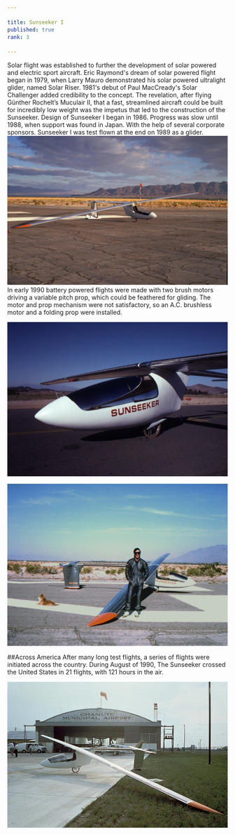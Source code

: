 ```yaml
---

title: Sunseeker I
published: true
rank: 3

---
```


Solar flight was established to further the development of solar powered and electric sport aircraft. Eric Raymond's dream of solar powered flight began in 1979, when Larry Mauro demonstrated his solar powered ultralight glider, named Solar Riser. 1981's debut of Paul MacCready's Solar Challenger added credibility to the concept. The revelation, after flying Günther Rochelt’s Muculair II, that a fast, streamlined aircraft could be built for incredibly low weight was the impetus that led to the construction of the Sunseeker. Design of Sunseeker I began in 1986. Progress was slow until 1988, when support was found in Japan. With the help of several corporate sponsors. Sunseeker I was test flown at the end on 1989 as a glider. 
![Sunseeker I before solar cell integration](sunseekerpresolar.jpg)
In early 1990 battery powered flights were made with two brush motors driving a variable pitch prop, which could be feathered for gliding. The motor and prop mechanism were not satisfactory, so an A.C. brushless motor and a folding prop were installed. 

![Sunseeker I](cockpit.jpg)

![Eric Raymond with Sunseeker I](boyandhisdog.jpg)




##Across America
After many long test flights, a series of flights were initiated across the country. During August of 1990, The Sunseeker crossed the United States in 21 flights, with 121 hours in the air.

![Sunseeker I at Chanute airport](chanute.jpg)


